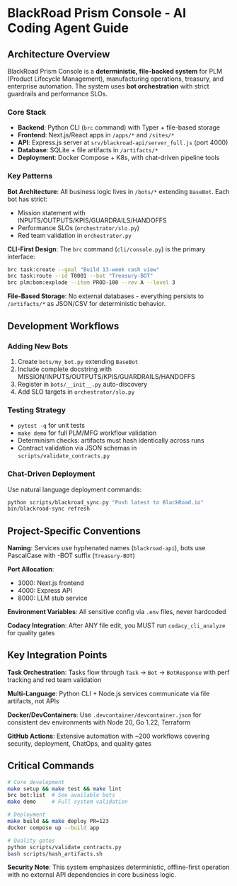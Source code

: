 # BlackRoad Prism Console - AI Coding Agent Guide

## Architecture Overview

BlackRoad Prism Console is a **deterministic, file-backed system** for PLM (Product Lifecycle Management), manufacturing operations, treasury, and enterprise automation. The system uses **bot orchestration** with strict guardrails and performance SLOs.

### Core Stack
- **Backend**: Python CLI (`brc` command) with Typer + file-based storage
- **Frontend**: Next.js/React apps in `/apps/*` and `/sites/*`
- **API**: Express.js server at `srv/blackroad-api/server_full.js` (port 4000)
- **Database**: SQLite + file artifacts in `/artifacts/*`
- **Deployment**: Docker Compose + K8s, with chat-driven pipeline tools

### Key Patterns

**Bot Architecture**: All business logic lives in `/bots/*` extending `BaseBot`. Each bot has strict:
- Mission statement with INPUTS/OUTPUTS/KPIS/GUARDRAILS/HANDOFFS
- Performance SLOs (`orchestrator/slo.py`)
- Red team validation in `orchestrator.py`

**CLI-First Design**: The `brc` command (`cli/console.py`) is the primary interface:
```bash
brc task:create --goal "Build 13-week cash view"
brc task:route --id T0001 --bot "Treasury-BOT"
brc plm:bom:explode --item PROD-100 --rev A --level 3
```

**File-Based Storage**: No external databases - everything persists to `/artifacts/*` as JSON/CSV for deterministic behavior.

## Development Workflows

### Adding New Bots
1. Create `bots/my_bot.py` extending `BaseBot`
2. Include complete docstring with MISSION/INPUTS/OUTPUTS/KPIS/GUARDRAILS/HANDOFFS
3. Register in `bots/__init__.py` auto-discovery
4. Add SLO targets in `orchestrator/slo.py`

### Testing Strategy
- `pytest -q` for unit tests
- `make demo` for full PLM/MFG workflow validation
- Determinism checks: artifacts must hash identically across runs
- Contract validation via JSON schemas in `scripts/validate_contracts.py`

### Chat-Driven Deployment
Use natural language deployment commands:
```bash
python scripts/blackroad_sync.py "Push latest to BlackRoad.io"
bin/blackroad-sync refresh
```

## Project-Specific Conventions

**Naming**: Services use hyphenated names (`blackroad-api`), bots use PascalCase with -BOT suffix (`Treasury-BOT`)

**Port Allocation**:
- 3000: Next.js frontend
- 4000: Express API
- 8000: LLM stub service

**Environment Variables**: All sensitive config via `.env` files, never hardcoded

**Codacy Integration**: After ANY file edit, you MUST run `codacy_cli_analyze` for quality gates

## Key Integration Points

**Task Orchestration**: Tasks flow through `Task` → `Bot` → `BotResponse` with perf tracking and red team validation

**Multi-Language**: Python CLI + Node.js services communicate via file artifacts, not APIs

**Docker/DevContainers**: Use `.devcontainer/devcontainer.json` for consistent dev environments with Node 20, Go 1.22, Terraform

**GitHub Actions**: Extensive automation with ~200 workflows covering security, deployment, ChatOps, and quality gates

## Critical Commands
```bash
# Core development
make setup && make test && make lint
brc bot:list  # See available bots
make demo     # Full system validation

# Deployment
make build && make deploy PR=123
docker compose up --build app

# Quality gates
python scripts/validate_contracts.py
bash scripts/hash_artifacts.sh
```

**Security Note**: This system emphasizes deterministic, offline-first operation with no external API dependencies in core business logic.